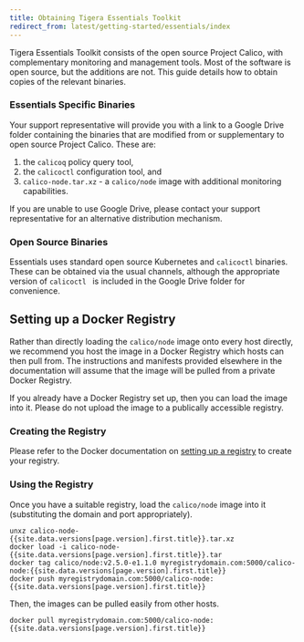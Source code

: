 ```yaml
---
title: Obtaining Tigera Essentials Toolkit
redirect_from: latest/getting-started/essentials/index
---
```


Tigera Essentials Toolkit consists of the open source Project Calico, with
complementary monitoring and management tools.  Most of the software is open
source, but the additions are not.  This guide details how to obtain copies of
the relevant binaries.

### Essentials Specific Binaries

Your support representative will provide you with a link to a Google Drive folder
containing the binaries that are modified from or supplementary to open source
Project Calico.  These are:

1. the `calicoq` policy query tool,
2. the `calicoctl` configuration tool, and
3. `calico-node.tar.xz` - a `calico/node` image with additional monitoring capabilities.

If you are unable to use Google Drive, please contact your support representative
for an alternative distribution mechanism.

### Open Source Binaries

Essentials uses standard open source Kubernetes and `calicoctl` binaries.  These
can be obtained via the usual channels, although the appropriate version of
`calicoctl ` is included in the Google Drive folder for convenience.

## Setting up a Docker Registry

Rather than directly loading the `calico/node` image onto every host directly,
we recommend you host the image in a Docker Registry which hosts can then pull
from.  The instructions and manifests provided elsewhere in the documentation 
will assume that the image will be pulled from a private Docker Registry.

If you already have a Docker Registry set up, then you can load the image into it.
Please do not upload the image to a publically accessible registry.

### Creating the Registry

Please refer to the Docker documentation on [setting up a registry](https://docs.docker.com/registry/deploying/#running-a-domain-registry)
to create your registry.

### Using the Registry

Once you have a suitable registry, load the `calico/node` image into it (substituting
the domain and port appropriately).
```
unxz calico-node-{{site.data.versions[page.version].first.title}}.tar.xz
docker load -i calico-node-{{site.data.versions[page.version].first.title}}.tar
docker tag calico/node:v2.5.0-e1.1.0 myregistrydomain.com:5000/calico-node:{{site.data.versions[page.version].first.title}}
docker push myregistrydomain.com:5000/calico-node:{{site.data.versions[page.version].first.title}}
```

Then, the images can be pulled easily from other hosts.
```
docker pull myregistrydomain.com:5000/calico-node:{{site.data.versions[page.version].first.title}}
```
